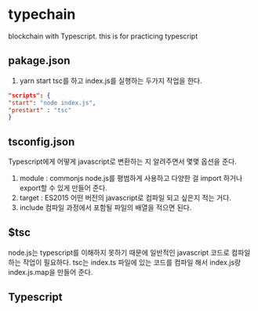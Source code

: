 # typechain
blockchain with Typescript. this is for practicing typescript

## pakage.json
1. yarn start
tsc를 하고 index.js를 실행하는 두가지 작업을 한다.
```json  
"scripts": {
"start": "node index.js",
"prestart" : "tsc"
}
```
## tsconfig.json
Typescript에게 어떻게 javascript로 변환하는 지 알려주면서 몇몇 옵션을 준다.
1. module : commonjs
node.js를 평범하게 사용하고 다양한 걸 import 하거나 export할 수 있게 만들어 준다.
2. target : ES2015
어떤 버전의 javascript로 컴파일 되고 싶은지 적는 거다.
3. include
컴파일 과정에서 포함될 파일의 배열을 적으면 된다.

## $tsc
node.js는 typescript를 이해하지 못하기 때문에 일반적인 javascript 코드로 컴파일 하는 작업이 필요하다.
tsc는 index.ts 파일에 있는 코드를 컴파일 해서 index.js랑 index.js.map을 만들어 준다.

## Typescript

